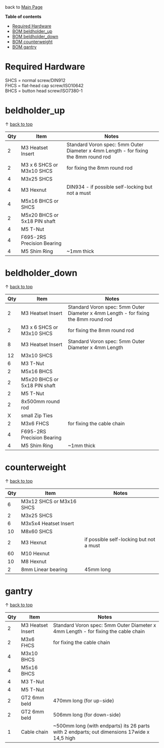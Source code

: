 back to [Main Page](README.md)

__Table of contents__
- [Required Hardware](#Required-Hardware)
- [BOM beldholder_up](#beldholder_up)
- [BOM beldholder_down](#beldholder_down)
- [BOM counterweight](#counterweight)
- [BOM gantry](#gantry)


# Required Hardware
SHCS = normal screw/DIN912<br>
FHCS = flat-head cap screw/ISO10642<br>
BHCS = button head screw/ISO7380-1<br>

# beldholder_up
&uarr; [back to top](#top)<br>

| Qty | Item              | Notes                                                                                                                       |
| --- | ----------------- | --------------------------------------------------------------------------------------------------------------------------- |
| 2   | M3 Heatset Insert | Standard Voron spec: 5mm Outer Diameter x 4mm Length - for fixing the 8mm round rod                                         |
| 2   | M3 x 6 SHCS or M3x10 SHCS |   for fixing the 8mm round rod                                                                                      |
| 4   | M3x25 SHCS        |                                                                                                                             |
| 4   | M3 Hexnut         |  DIN934 - if possible self-locking but not a must                                                                           |
| 4   | M5x16 BHCS or SHCS |                                                                                                                            |
| 2   | M5x20 BHCS or 5x18 PIN shaft |                                                                                                                  |
| 4   | M5 T-Nut          |                                                                                                                             |
| 4   | F695-2RS Precision Bearing |                                                                                                                    |
| 4   | M5 Shim Ring      | ~1mm thick                                                                                                                  |


# beldholder_down
&uarr; [back to top](#top)<br>

| Qty | Item              | Notes                                                                                                                       |
| --- | ----------------- | --------------------------------------------------------------------------------------------------------------------------- |
| 2   | M3 Heatset Insert | Standard Voron spec: 5mm Outer Diameter x 4mm Length - for fixing the 8mm round rod                                         |
| 2   | M3 x 6 SHCS or M3x10 SHCS | for fixing the 8mm round rod                                                                                        |
| 8   | M3 Heatset Insert | Standard Voron spec: 5mm Outer Diameter x 4mm Length                                                                        |
| 12  | M3x10 SHCS        |                                                                                                                             |
| 6   | M3 T-Nut          |                                                                                                                             |
| 2   | M5x16 BHCS        |                                                                                                                             |
| 2   | M5x20 BHCS or 5x18 PIN shaft |                                                                                                                  |
| 2   | M5 T-Nut          |                                                                                                                             |
| 2   | 8x500mm round rod |                                                                                                                             |
| X   | small Zip Ties    |                                                                                                                             |
| 2   | M3x6 FHCS         | for fixing the cable chain                                                                                                  |
| 4   | F695-2RS Precision Bearing |                                                                                                                    |
| 4   | M5 Shim Ring      | ~1mm thick                                                                                                                  |

# counterweight
&uarr; [back to top](#top)<br>

| Qty | Item              | Notes                                                                                                                       |
| --- | ----------------- | --------------------------------------------------------------------------------------------------------------------------- |
| 6   | M3x12 SHCS or M3x16 SHCS |                                                                                                                      |
| 2   | M3x25 SHCS        |                                                                                                                             |
| 6   | M3x5x4 Heatset Insert |                                                                                                                         |
| 10  | M8x60 SHCS        |                                                                                                                             |
| 2   | M3 Hexnut         | if possible self-locking but not a must                                                                                     |
| 60  | M10 Hexnut        |                                                                                                                             | 
| 10  | M8 Hexnut         |                                                                                                                             |
| 2   | 8mm Linear bearing |  45mm long                                                                                                                 |

# gantry
&uarr; [back to top](#top)<br>

| Qty | Item              | Notes                                                                                                                       |
| --- | ----------------- | --------------------------------------------------------------------------------------------------------------------------- |
| 2   | M3 Heatset Insert | Standard Voron spec: 5mm Outer Diameter x 4mm Length - for fixing the cable chain                                           |
| 2   | M3x6 FHCS         | for fixing the cable chain                                                                                                  |
| 4   | M3x10 BHCS        |                                                                                                                             |
| 4   | M5x16 BHCS        |                                                                                                                             |
| 4   | M3 T-Nut          |                                                                                                                             |
| 4   | M5 T-Nut          |                                                                                                                             |
| 2   | GT2 6mm beld      | 470mm long (for up-side)                                                                                                    |
| 2   | GT2 6mm beld      | 506mm long (for down-side)                                                                                                  |
| 1   | Cable chain        | ~500mm long (with endparts) its 26 parts with 2 endparts; out dimensions 17wide x 14,5 high                                |
